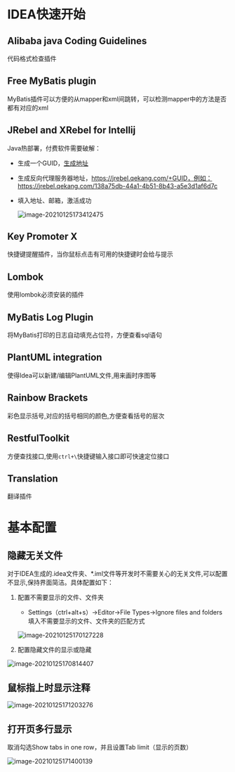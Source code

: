 # IDEA快速开始

## Alibaba java Coding Guidelines

代码格式检查插件

## Free MyBatis plugin

MyBatis插件可以方便的从mapper和xml间跳转，可以检测mapper中的方法是否都有对应的xml

## JRebel and XRebel for Intellij

Java热部署，付费软件需要破解：

- 生成一个GUID，[生成地址](https://www.guidgen.com/)

- 生成反向代理服务器地址，https://jrebel.qekang.com/+GUID，例如：https://jrebel.qekang.com/138a75db-44a1-4b51-8b43-a5e3d1af6d7c

- 填入地址、邮箱，激活成功

  ![image-20210125173412475](https://raw.githubusercontent.com/ying010/pic-repo/master/img/20220408104127.png)

## Key Promoter X

快捷键提醒插件，当你鼠标点击有可用的快捷键时会给与提示

## Lombok

使用lombok必须安装的插件

## MyBatis Log Plugin

将MyBatis打印的日志自动填充占位符，方便查看sql语句

## PlantUML integration

使得Idea可以新建/编辑PlantUML文件,用来画时序图等

## Rainbow Brackets

彩色显示括号,对应的括号相同的颜色,方便查看括号的层次

## RestfulToolkit

方便查找接口,使用`ctrl+\`快捷键输入接口即可快速定位接口

## Translation

翻译插件

# 基本配置

## 隐藏无关文件

对于IDEA生成的.idea文件夹、*.iml文件等开发时不需要关心的无关文件,可以配置不显示,保持界面简洁。具体配置如下：

1. 配置不需要显示的文件、文件夹

   - Settings（ctrl+alt+s）->Editor->File Types->Ignore files and folders填入不需要显示的文件、文件夹的匹配方式

   ![image-20210125170127228](https://raw.githubusercontent.com/ying010/pic-repo/master/img/20220408104213.png)

2. 配置隐藏文件的显示或隐藏

![image-20210125170814407](https://raw.githubusercontent.com/ying010/pic-repo/master/img/20220408104237.png)

## 鼠标指上时显示注释

![image-20210125171203276](https://raw.githubusercontent.com/ying010/pic-repo/master/img/20220408104301.png)

## 打开页多行显示

取消勾选Show tabs in one row，并且设置Tab limit（显示的页数）

![image-20210125171400139](https://raw.githubusercontent.com/ying010/pic-repo/master/img/20220408104315.png)

